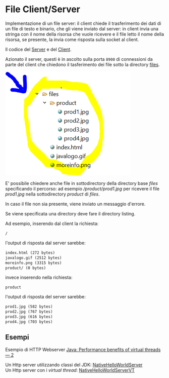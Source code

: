 # File Client/Server

Implementazione di un file server: il client chiede il trasferimento dei dati di un file 
di testo e binario, che gli viene inviato dal server: in client invia una stringa con il nome della risorsa che vuole ricevere e il file letto il nome della risorsa, se presente, la invia come risposta sulla socket al client.

Il codice del [Server](./src/Server.java) e del [Client](./src/Client.java).

Azionato il server, questi è in ascolto sulla porta `8900` di connessioni da parte del
client che chiedono il tasferimento dei file sotto la directory [files](./files). 

![](./files.PNG)

E' possibile chiedere anche file in sottodirectory della directory base *files* specificando il percorso: ad esempio */product/prod1.jpg* per ricevere il file *prod1.jpg*
nella sottodirectory *product* di *files*.

In caso il file non sia presente, viene inviato un messaggio d'errore. 

Se viene specificata una directory deve fare il directory listing. 

Ad esempio, inserendo dal client la richiesta:

```
/
```

l'output di risposta dal server sarebbe:

```
index.html (272 bytes)
javalogo.gif (2512 bytes)
moreinfo.png (3315 bytes)
product/ (0 bytes)
```

invece inserendo nella richiesta:

```
product
```

l'output di risposta del server sarebbe:

```
prod1.jpg (582 bytes)
prod2.jpg (767 bytes)
prod3.jpg (616 bytes)
prod4.jpg (703 bytes)
```
## Esempi

Esempio di HTTP Webserver
[Java: Performance benefits of virtual threads — 2](https://medium.com/deno-the-complete-reference/java-performance-benefits-of-virtual-threads-2-f3b5d6552dd)

Un Http server utilizzando classi del JDK: [NativeHelloWorldServer](./src/NativeHelloWorldServer.java)  
Un Http server con i *virtual thread*: [NativeHelloWorldServerVT](./src/NativeHelloWorldServerVT.java)